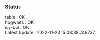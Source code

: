 ### Status


table : OK  
hogwarts : OK  
icy-bot : OK  
Latest Update : 2022-11-23 15:08:38.246737
